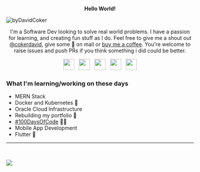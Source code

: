 <p align='center'>
<strong> Hello World! </strong>
</p>

![byDavidCoker](https://user-images.githubusercontent.com/87503695/132118699-2596010d-2f72-4baf-82b3-dd3c2fd8c1a3.gif)
<p align='center'>
I'm a Software Dev looking to solve real world problems. I have a passion for learning, and creating fun stuff as I do. Feel free to give me a shout out <a href='https://github.com/thecokerdavid'>@cokerdavid</a>, give some 💜 on mail or <a href='https://www.buymeacoffee.com/thecokerdavid'>buy me a coffee</a>. You're welcome to raise issues and push PRs if you think something i did could be better.
</p>


<p align='center'>
<a href="https://twitter.com/thecokerdavid"><img height="30" src="https://github.com/thecokerdavid/thecokerdavid/raw/main/svg/twitter.svg?raw=true"></a>&nbsp;&nbsp;
<a href="https://www.instagram.com/thecokerdavid/"><img height="30" src="https://github.com/thecokerdavid/thecokerdavid/raw/main/svg/instagram.svg?raw=true"></a>&nbsp;&nbsp;
<a href="https://dev.to/thecokerdavid"><img height="30" src="https://github.com/thecokerdavid/thecokerdavid/raw/main/svg/dev.svg?raw=true"></a>&nbsp;&nbsp;
<a href="https://www.medium.com/@cokerdavid"><img height="30" src="https://github.com/thecokerdavid/thecokerdavid/raw/main/svg/medium.svg?raw=true"></a>&nbsp;&nbsp;
<a href="mailto:heiscokerdavid@gmail.com"><img height="30" src="https://github.com/thecokerdavid/thecokerdavid/raw/main/svg/mail.svg?raw=true"></a>
</p>


### What I'm learning/working on these days
 <ul>
   <li> MERN Stack </li>
   <li> Docker and Kubernetes 🥶 </li>
   <li> Oracle Cloud Infrastructure </li>
   <li> Rebuilding my portfolio 🙌‍ </li>
   <li> <a href="https://www.100daysofcode.com/">#100DaysOfCode</a> 👨‍💻 </li>
   <li> Mobile App Development</li>
   <li> Flutter 🌟</li>
  </ul>

<!-- [1]: https://www.buymeacoffee.com/thecokerdavid
[2]: https://github.com/thecokerdavid -->

---
<br>

<!-- ![Top Langs](https://github-readme-stats.vercel.app/api/top-langs/?username=thecokerdavid&langs_count=7&layout=compact&hide_border=true) -->

![](https://komarev.com/ghpvc/?username=thecokerdavid&color=blueviolet)
